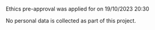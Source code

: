 Ethics pre-approval was applied for on 19/10/2023 20:30

No personal data is collected as part of this project.
